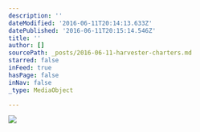 ```yaml
---
description: ''
dateModified: '2016-06-11T20:14:13.633Z'
datePublished: '2016-06-11T20:15:14.546Z'
title: ''
author: []
sourcePath: _posts/2016-06-11-harvester-charters.md
starred: false
inFeed: true
hasPage: false
inNav: false
_type: MediaObject

---
```

![](https://s3-us-west-2.amazonaws.com/the-grid-img/p/494bb68fc600f28c814edc3cd82edf6027bc26a1.jpg)